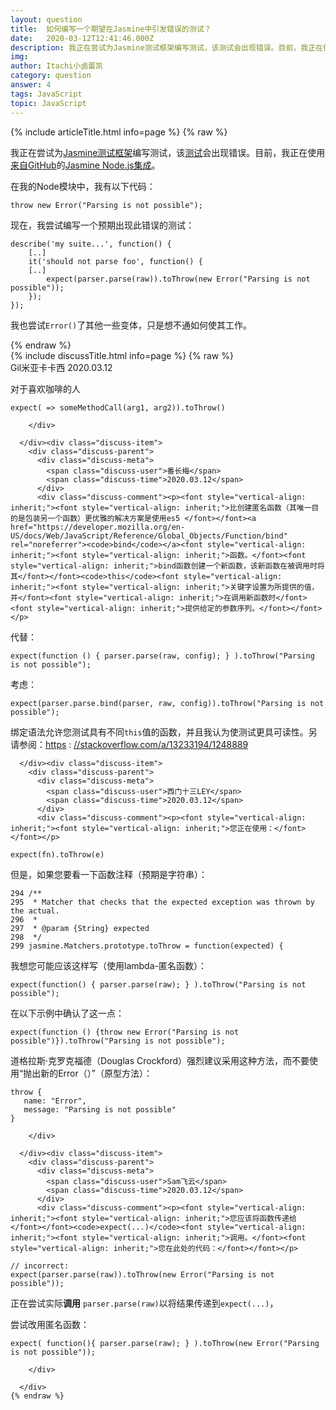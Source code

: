 ```yaml
---
layout: question
title:  如何编写一个期望在Jasmine中引发错误的测试？
date:   2020-03-12T12:41:46.000Z
description: 我正在尝试为Jasmine测试框架编写测试，该测试会出现错误。目前，我正在使用来自GitHub的Jasmine Node.js集成。在我的Node模块...
img: 
author: Itachi小卤蛋凯
category: question
answer: 4
tags: JavaScript
topic: JavaScript
---
```

<div class="article-root">
  <div class="article">
    {% include articleTitle.html info=page %}
    {% raw %}
    <div class="article-content"><p><font style="vertical-align: inherit;"><font style="vertical-align: inherit;">我正在尝试为</font></font><a href="http://jasmine.github.io/" rel="noreferrer"><font style="vertical-align: inherit;"><font style="vertical-align: inherit;">Jasmine测试框架</font></font></a><font style="vertical-align: inherit;"><font style="vertical-align: inherit;">编写测试，该</font><a href="http://jasmine.github.io/" rel="noreferrer"><font style="vertical-align: inherit;">测试</font></a><font style="vertical-align: inherit;">会出现错误。</font><font style="vertical-align: inherit;">目前，我正在使用</font></font><a href="https://github.com/sconover/jasmine-node" rel="noreferrer"><font style="vertical-align: inherit;"><font style="vertical-align: inherit;">来自GitHub</font></font></a><font style="vertical-align: inherit;"><font style="vertical-align: inherit;">的</font><a href="https://github.com/sconover/jasmine-node" rel="noreferrer"><font style="vertical-align: inherit;">Jasmine Node.js集成</font></a><font style="vertical-align: inherit;">。</font></font></p>

<p><font style="vertical-align: inherit;"><font style="vertical-align: inherit;">在我的Node模块中，我有以下代码：</font></font></p>

<pre><code>throw new Error("Parsing is not possible");
</code></pre>

<p><font style="vertical-align: inherit;"><font style="vertical-align: inherit;">现在，我尝试编写一个预期出现此错误的测试：</font></font></p>

<pre><code>describe('my suite...', function() {<font></font>
    [..]<font></font>
    it('should not parse foo', function() {<font></font>
    [..]<font></font>
        expect(parser.parse(raw)).toThrow(new Error("Parsing is not possible"));<font></font>
    });<font></font>
});<font></font>
</code></pre>

<p><font style="vertical-align: inherit;"><font style="vertical-align: inherit;">我也尝试</font></font><code>Error()</code><font style="vertical-align: inherit;"><font style="vertical-align: inherit;">了其他一些变体，只是想不通如何使其工作。</font></font></p></div>
    {% endraw %}
  </div>

  <div class="discuss-wrapper">
    {% include discussTitle.html info=page %}
    {% raw %}
    <div class="discuss-item">
        <div class="discuss-parent">
          <div class="discuss-meta">
            <span class="discuss-user">Gil米亚卡卡西</span>
            <span class="discuss-time">2020.03.12</span>
          </div>
          <div class="discuss-comment"><p><font style="vertical-align: inherit;"><font style="vertical-align: inherit;">对于喜欢咖啡的人</font></font></p>

<pre><code>expect( =&gt; someMethodCall(arg1, arg2)).toThrow()
</code></pre></div>
        </div>
        
      </div><div class="discuss-item">
        <div class="discuss-parent">
          <div class="discuss-meta">
            <span class="discuss-user">番长梅</span>
            <span class="discuss-time">2020.03.12</span>
          </div>
          <div class="discuss-comment"><p><font style="vertical-align: inherit;"><font style="vertical-align: inherit;">比创建匿名函数（其唯一目的是包装另一个函数）更优雅的解决方案是使用es5 </font></font><a href="https://developer.mozilla.org/en-US/docs/Web/JavaScript/Reference/Global_Objects/Function/bind" rel="noreferrer"><code>bind</code></a><font style="vertical-align: inherit;"><font style="vertical-align: inherit;">函数。</font><font style="vertical-align: inherit;">bind函数创建一个新函数，该新函数在被调用时将其</font></font><code>this</code><font style="vertical-align: inherit;"><font style="vertical-align: inherit;">关键字设置为所提供的值，并</font><font style="vertical-align: inherit;">在调用新函数时</font><font style="vertical-align: inherit;">提供给定的参数序列。</font></font></p>

<p><font style="vertical-align: inherit;"><font style="vertical-align: inherit;">代替：</font></font></p>

<p><code>expect(function () { parser.parse(raw, config); } ).toThrow("Parsing is not possible");</code></p>

<p><font style="vertical-align: inherit;"><font style="vertical-align: inherit;">考虑：</font></font></p>

<p><code>expect(parser.parse.bind(parser, raw, config)).toThrow("Parsing is not possible");</code></p>

<p><font style="vertical-align: inherit;"><font style="vertical-align: inherit;">绑定语法允许您测试具有不同</font></font><code>this</code><font style="vertical-align: inherit;"><font style="vertical-align: inherit;">值的</font><font style="vertical-align: inherit;">函数</font><font style="vertical-align: inherit;">，并且我认为使测试更具可读性。</font><font style="vertical-align: inherit;">另请参阅：</font><a href="https://stackoverflow.com/a/13233194/1248889"><font style="vertical-align: inherit;">https</font></a><font style="vertical-align: inherit;"> : </font></font><a href="https://stackoverflow.com/a/13233194/1248889"><font style="vertical-align: inherit;"><font style="vertical-align: inherit;">//stackoverflow.com/a/13233194/1248889</font></font></a></p></div>
        </div>
        
      </div><div class="discuss-item">
        <div class="discuss-parent">
          <div class="discuss-meta">
            <span class="discuss-user">西门十三LEY</span>
            <span class="discuss-time">2020.03.12</span>
          </div>
          <div class="discuss-comment"><p><font style="vertical-align: inherit;"><font style="vertical-align: inherit;">您正在使用：</font></font></p>

<pre><code>expect(fn).toThrow(e)
</code></pre>

<p><font style="vertical-align: inherit;"><font style="vertical-align: inherit;">但是，如果您要看一下函数注释（预期是字符串）：</font></font></p>

<pre><code>294 /**<font></font>
295  * Matcher that checks that the expected exception was thrown by the actual.<font></font>
296  *<font></font>
297  * @param {String} expected<font></font>
298  */<font></font>
299 jasmine.Matchers.prototype.toThrow = function(expected) {<font></font>
</code></pre>

<p><font style="vertical-align: inherit;"><font style="vertical-align: inherit;">我想您可能应该这样写（使用lambda-匿名函数）：</font></font></p>

<pre><code>expect(function() { parser.parse(raw); } ).toThrow("Parsing is not possible");
</code></pre>

<p><font style="vertical-align: inherit;"><font style="vertical-align: inherit;">在以下示例中确认了这一点：</font></font></p>

<pre><code>expect(function () {throw new Error("Parsing is not possible")}).toThrow("Parsing is not possible");
</code></pre>

<p><font style="vertical-align: inherit;"><font style="vertical-align: inherit;">道格拉斯·克罗克福德（Douglas Crockford）强烈建议采用这种方法，而不要使用“抛出新的Error（）”（原型方法）：</font></font></p>

<pre><code>throw {<font></font>
   name: "Error",<font></font>
   message: "Parsing is not possible"<font></font>
}<font></font>
</code></pre></div>
        </div>
        
      </div><div class="discuss-item">
        <div class="discuss-parent">
          <div class="discuss-meta">
            <span class="discuss-user">Sam飞云</span>
            <span class="discuss-time">2020.03.12</span>
          </div>
          <div class="discuss-comment"><p><font style="vertical-align: inherit;"><font style="vertical-align: inherit;">您应该将函数传递给</font></font><code>expect(...)</code><font style="vertical-align: inherit;"><font style="vertical-align: inherit;">调用。</font><font style="vertical-align: inherit;">您在此处的代码：</font></font></p>

<pre><code>// incorrect:<font></font>
expect(parser.parse(raw)).toThrow(new Error("Parsing is not possible"));<font></font>
</code></pre>

<p><font style="vertical-align: inherit;"><font style="vertical-align: inherit;">正在尝试实际</font></font><strong><font style="vertical-align: inherit;"><font style="vertical-align: inherit;">调用</font></font></strong> <code>parser.parse(raw)</code><font style="vertical-align: inherit;"><font style="vertical-align: inherit;">以将结果传递到</font></font><code>expect(...)</code><font style="vertical-align: inherit;"><font style="vertical-align: inherit;">，</font></font></p>

<p><font style="vertical-align: inherit;"><font style="vertical-align: inherit;">尝试改用匿名函数：</font></font></p>

<pre><code>expect( function(){ parser.parse(raw); } ).toThrow(new Error("Parsing is not possible"));
</code></pre></div>
        </div>
        
      </div>
    {% endraw %}
  </div>
<div>
